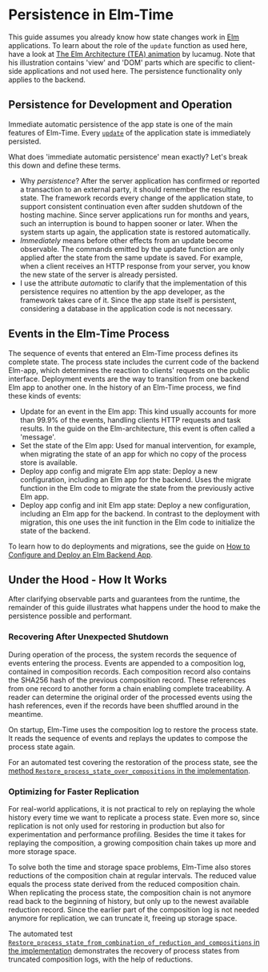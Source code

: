 # Persistence in Elm-Time

This guide assumes you already know how state changes work in [Elm](https://elm-lang.org) applications. To learn about the role of the `update` function as used here, have a look at [The Elm Architecture (TEA) animation](https://medium.com/@l.mugnaini/the-elm-architecture-tea-animation-3efc555e8faf) by lucamug. Note that his illustration contains 'view' and 'DOM' parts which are specific to client-side applications and not used here. The persistence functionality only applies to the backend.

## Persistence for Development and Operation

Immediate automatic persistence of the app state is one of the main features of Elm-Time. Every [`update`](http://toreto.re/tea/) of the application state is immediately persisted.

What does 'immediate automatic persistence' mean exactly? Let's break this down and define these terms.

+ Why *persistence*? After the server application has confirmed or reported a transaction to an external party, it should remember the resulting state. The framework records every change of the application state, to support consistent continuation even after sudden shutdown of the hosting machine. Since server applications run for months and years, such an interruption is bound to happen sooner or later. When the system starts up again, the application state is restored automatically.
+ *Immediately* means before other effects from an update become observable. The commands emitted by the update function are only applied after the state from the same update is saved. For example, when a client receives an HTTP response from your server, you know the new state of the server is already persisted.
+ I use the attribute *automatic* to clarify that the implementation of this persistence requires no attention by the app developer, as the framework takes care of it. Since the app state itself is persistent, considering a database in the application code is not necessary.

## Events in the Elm-Time Process

The sequence of events that entered an Elm-Time process defines its complete state. The process state includes the current code of the backend Elm-app, which determines the reaction to clients' requests on the public interface. Deployment events are the way to transition from one backend Elm app to another one. In the history of an Elm-Time process, we find these kinds of events:

+ Update for an event in the Elm app: This kind usually accounts for more than 99.9% of the events, handling clients HTTP requests and task results. In the guide on the Elm-architecture, this event is often called a 'message'.
+ Set the state of the Elm app: Used for manual intervention, for example, when migrating the state of an app for which no copy of the process store is available.
+ Deploy app config and migrate Elm app state: Deploy a new configuration, including an Elm app for the backend. Uses the migrate function in the Elm code to migrate the state from the previously active Elm app.
+ Deploy app config and init Elm app state: Deploy a new configuration, including an Elm app for the backend. In contrast to the deployment with migration, this one uses the init function in the Elm code to initialize the state of the backend.

To learn how to do deployments and migrations, see the guide on [How to Configure and Deploy an Elm Backend App](guide/how-to-configure-and-deploy-an-elm-backend-app.md).

## Under the Hood - How It Works

After clarifying observable parts and guarantees from the runtime, the remainder of this guide illustrates what happens under the hood to make the persistence possible and performant.

### Recovering After Unexpected Shutdown

During operation of the process, the system records the sequence of events entering the process. Events are appended to a composition log, contained in composition records. Each composition record also contains the SHA256 hash of the previous composition record. These references from one record to another form a chain enabling complete traceability. A reader can determine the original order of the processed events using the hash references, even if the records have been shuffled around in the meantime.

On startup, Elm-Time uses the composition log to restore the process state. It reads the sequence of events and replays the updates to compose the process state again.

For an automated test covering the restoration of the process state, see the [method `Restore_process_state_over_compositions` in the implementation](https://github.com/elm-time/elm-time/blob/512bea42674f6d214745c73af8d20c52bca096f6/implement/PersistentProcess/PersistentProcess.Test/TestPersistentProcess.cs#L111-L153).

### Optimizing for Faster Replication

For real-world applications, it is not practical to rely on replaying the whole history every time we want to replicate a process state. Even more so, since replication is not only used for restoring in production but also for experimentation and performance profiling.
Besides the time it takes for replaying the composition, a growing composition chain takes up more and more storage space.

To solve both the time and storage space problems, Elm-Time also stores reductions of the composition chain at regular intervals. The reduced value equals the process state derived from the reduced composition chain. When replicating the process state, the composition chain is not anymore read back to the beginning of history, but only up to the newest available reduction record. Since the earlier part of the composition log is not needed anymore for replication, we can truncate it, freeing up storage space.

The automated test [`Restore_process_state_from_combination_of_reduction_and_compositions` in the implementation](https://github.com/elm-time/elm-time/blob/512bea42674f6d214745c73af8d20c52bca096f6/implement/PersistentProcess/PersistentProcess.Test/TestPersistentProcess.cs#L155-L220) demonstrates the recovery of process states from truncated composition logs, with the help of reductions.
